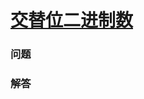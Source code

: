 # [交替位二进制数](https://leetcode-cn.com/problems/binary-number-with-alternating-bits)

### 问题

### 解答

```

```
